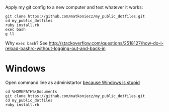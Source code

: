 Apply my git config to a new computer and test whatever it works:

```
git clone https://github.com/matkoniecz/my_public_dotfiles.git
cd my_public_dotfiles
ruby install.rb
exec bash
g ll
```

Why `exec bash`? See http://stackoverflow.com/questions/2518127/how-do-i-reload-bashrc-without-logging-out-and-back-in


# Windows

Open command line as administartor [because Windows is stupid](https://superuser.com/questions/129299/got-not-sufficient-privileges-message-in-cmd-when-logged-on-as-administrator)

```
cd %HOMEPATH%\Documents
git clone https://github.com/matkoniecz/my_public_dotfiles.git
cd my_public_dotfiles
ruby install.rb
```